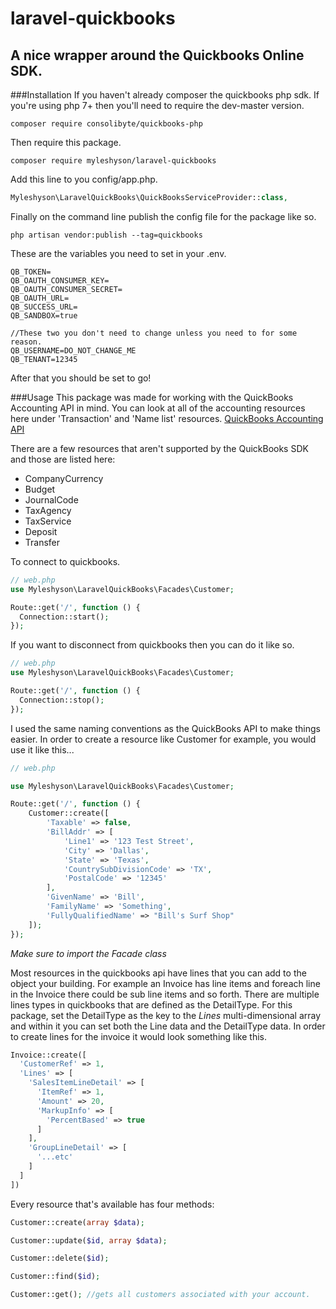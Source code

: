 # laravel-quickbooks
## A nice wrapper around the Quickbooks Online SDK. 

###Installation
If you haven't already composer the quickbooks php sdk. If you're using php 7+ then you'll need to require the dev-master version.
```
composer require consolibyte/quickbooks-php
```
Then require this package.
```
composer require myleshyson/laravel-quickbooks
```
Add this line to you config/app.php.

```php
Myleshyson\LaravelQuickBooks\QuickBooksServiceProvider::class,
```

Finally on the command line publish the config file for the package like so.

```
php artisan vendor:publish --tag=quickbooks
```

These are the variables you need to set in your .env.

```
QB_TOKEN=
QB_OAUTH_CONSUMER_KEY=
QB_OAUTH_CONSUMER_SECRET=
QB_OAUTH_URL=
QB_SUCCESS_URL=
QB_SANDBOX=true

//These two you don't need to change unless you need to for some reason.
QB_USERNAME=DO_NOT_CHANGE_ME
QB_TENANT=12345 
```
After that you should be set to go!

###Usage
This package was made for working with the QuickBooks Accounting API in mind. You can look at all of the accounting resources here under 'Transaction' and 'Name list' resources. [QuickBooks Accounting API](https://developer.intuit.com/docs/api/accounting)

There are a few resources that aren't supported by the QuickBooks SDK and those are listed here:
* CompanyCurrency
* Budget
* JournalCode
* TaxAgency
* TaxService
* Deposit
* Transfer

To connect to quickbooks.

```php
// web.php
use Myleshyson\LaravelQuickBooks\Facades\Customer;

Route::get('/', function () {
  Connection::start();
});
```

If you want to disconnect from quickbooks then you can do it like so.
```php
// web.php
use Myleshyson\LaravelQuickBooks\Facades\Customer;

Route::get('/', function () {
  Connection::stop();
});
```


I used the same naming conventions as the QuickBooks API to make things easier. In order to create a resource like Customer for example, you would use it like this...

```php
// web.php

use Myleshyson\LaravelQuickBooks\Facades\Customer;

Route::get('/', function () {
    Customer::create([
        'Taxable' => false,
        'BillAddr' => [
            'Line1' => '123 Test Street',
            'City' => 'Dallas',
            'State' => 'Texas',
            'CountrySubDivisionCode' => 'TX',
            'PostalCode' => '12345'
        ],
        'GivenName' => 'Bill',
        'FamilyName' => 'Something',
        'FullyQualifiedName' => "Bill's Surf Shop"
    ]);
});
```
*Make sure to import the Facade class* 

Most resources in the quickbooks api have lines that you can add to the object your building. For example an Invoice has line items and foreach line in the Invoice there could be sub line items and so forth. There are multiple lines types in quickbooks that are defined as the DetailType. For this package, set the DetailType as the key to the *Lines* multi-dimensional array and within it you can set both the Line data and the DetailType data. In order to create lines for the invoice it would look something like this.

```php
Invoice::create([
  'CustomerRef' => 1,
  'Lines' => [
    'SalesItemLineDetail' => [
      'ItemRef' => 1,
      'Amount' => 20,
      'MarkupInfo' => [
        'PercentBased' => true
      ]
    ],
    'GroupLineDetail' => [
      '...etc'
    ]
  ]
])
```

Every resource that's available has four methods:

```php
Customer::create(array $data);

Customer::update($id, array $data);

Customer::delete($id);

Customer::find($id);

Customer::get(); //gets all customers associated with your account.
```



